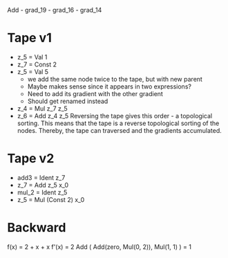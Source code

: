 
Add - grad_19
    - grad_16
    - grad_14


# Tape v1
- z_5 = Val 1
- z_7 = Const 2
- z_5 = Val 5 
    + we add the same node twice to the tape, but with new parent
    + Maybe makes sense since it appears in two expressions?
    + Need to add its gradient with the other gradient
    + Should get renamed instead
- z_4 = Mul z_7 z_5
- z_6 = Add z_4 z_5
Reversing the tape gives this order - a topological sorting.
This means that the tape is a reverse topological sorting of the nodes.
Thereby, the tape can traversed and the gradients accumulated.

# Tape v2
- add3 = Ident z_7
- z_7 = Add z_5 x_0
- mul_2 = Ident z_5
- z_5 = Mul (Const 2) x_0

# Backward
f(x) = 2 + x + x
f'(x) = 2
Add (
    Add(zero, Mul(0, 2)),
    Mul(1, 1)
) = 1